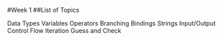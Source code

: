 #Week 1 
##List of Topics

Data Types
Variables
Operators
Branching
Bindings
Strings
Input/Output
Control Flow
Iteration
Guess and Check
